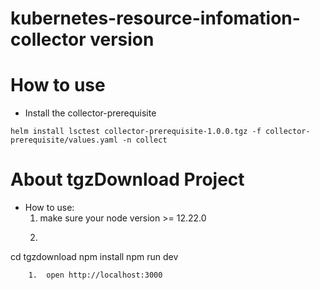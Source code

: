 # kubernetes-resource-infomation-collector version

# How to use
- Install the collector-prerequisite
```shell
helm install lsctest collector-prerequisite-1.0.0.tgz -f collector-prerequisite/values.yaml -n collect
```

# About tgzDownload Project
- How to use:
	1. make sure your node version >= 12.22.0
	1.  ```shell
cd tgzdownload
npm install
npm run dev
```
	1.  open http://localhost:3000
